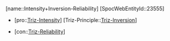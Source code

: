 ﻿---
type: TrizContradiction
aliases:
- Intensity+Inversion-Reliability
license: CC BY-SA 4.0
copyright: https://github.com/SpocWeb
IsDeleted: false
IsReadOnly: false
Confidential: public
tags: 
- Triz/Contradiction
---
[name::Intensity+Inversion-Reliability]
[SpocWebEntityId::23555]
+ [pro::[Triz-Intensity](tech/Triz/Parameter/Triz-Intensity.md)]
[Triz-Principle::[Triz-Inversion](tech/Triz/Principle/Triz-Inversion.md)]
- [con::[Triz-Reliability](tech/Triz/Parameter/Triz-Reliability.md)]

